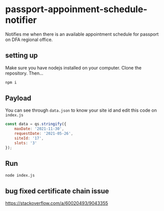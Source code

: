 # passport-appoinment-schedule-notifier
Notifies me when there is an available appointment schedule for passport on DFA regional office.

## setting up
Make sure you have nodejs installed on your computer. Clone the repository. Then...

```bash
npm i
```
## Payload
You can see through `data.json` to know your site id and edit this code on `index.js`

```js
const data = qs.stringify({
	maxDate: '2021-11-30',
	requestDate: '2021-05-26',
	siteId: '17',
	slots: '3'
});
```

## Run

```bash
node index.js
```

## bug fixed certificate chain issue
https://stackoverflow.com/a/60020493/9043355

